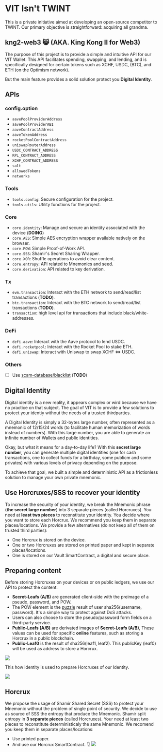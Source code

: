# VIT Isn't TWINT
This is a private initiative aimed at developing an open-source competitor to TWINT. Our primary objective is straightforward: acquiring all grandma.

## kng2-web3 😸 (AKA. King Kong II for Web3)
The purpose of this project is to provide a simple and intuitive API for our VIT Wallet. This API facilitates spending, swapping, and lending, and is specifically designed for certain tokens such as XCHF, USDC, (BTC), and ETH (on the Optimism network).

But the main feature provides a solid solution protect you **Digital Identity**.

## APIs
### config.option
* `aavePoolProviderAddress`
* `aavePoolProviderABI`
* `aaveContractAddress`
* `aaveTokenAddress`
* `rocketPoolContractAddress`
* `uniswapRouterAddress` 
* `USDC_CONTRACT_ADDRESS`
* `RPL_CONTRACT_ADDRESS`
* `XCHF_CONTRACT_ADDRESS`
* `salt`
* `allowedTokens`
* `networks`

### Tools
- `tools.config`: Secure configuration for the project.
- `tools.utils`: Utility functions for the project.

### Core
- `core.identity`: Manage and secure an identity associated with the device (**DOING**)
- `core.AES`: Simple AES encryption wrapper available natively on the browser.
- `core.POW`: Simple Proof-of-Work API.
- `core.SSS`: Shamir's Secret Sharing Wrapper.
- `core.XOR`: Shuffle operations to avoid clear content.
- `core.entropy`: API related to Mnemonics and seed.
- `core.derivation`: API related to key derivation.

### Tx
- `evm.transaction`: Interact with the ETH network to send/read/list transactions (**TODO**).
- `btc.transaction`: Interact with the BTC network to send/read/list transactions (**TODO**).
- `transaction`: high level api for transactions that include  black/white-addresses.

### DeFi
- `defi.aave`: Interact with the Aave protocol to lend USDC.
- `defi.rocketpool`: Interact with the Rocket Pool to stake ETH.
- `defi.uniswap`: Interact with Uniswap to swap XCHF <=> USDC.

### Others
- [ ] Use [scam-database/blacklist](https://github.com/scamsniffer/scam-database/tree/main/blacklist) (**TODO**)


## Digital Identity
Digital identity is a new reality, it appears complex or wird because we have no practice on that subject. The goal of VIT is to provide a few solutions to protect your identiy without the needs of a trusted thirdparties.

A Digital Identity is simply a 32-bytes large number, often represented as a mnemonic of 12/15/24 words (to facilitate human memorization of words instead of numbers). With this large number, you are able to generate an infinite number of Wallets and public identities.

Okay, but what it means for a day-to-day life? With this **secret large number**, you can generate multiple digital identities (one for cash transactions, one to collect funds for a birthday, some publicm and some privates) with various levels of privacy depending on the purpose.

To achieve that goal, we built a simple and deterministic API as a frictionless solution to manage your own private mnemonic.

## Use Horcruxes/SSS to recover your identity
To increase the security of your identity, we break the Mnemonic phrase (**the secret large number**) into 3 separate pieces (called Horcruxes). You need at **least two pieces** to reconstitute your identity. You decide where you want to store each Horcrux. We recommend you keep them in separate places/locations. We provide a few alternatives (do not keep all of them on trusted third parties):

* One Horcrux is stored on the device.
* One or two Horcruxes are stored on printed paper and kept in separate places/locations.
* One is stored on our Vault SmartContract, a digital and secure place.


## Preparing content
Before storing Horcruxes on your devices or on public ledgers, we use our API to protect the content.

* **Secret-Leafs (A/B)** are generated client-side with the preimage of a pseudo, password, and POW. 
* The POW element is the [puzzle](https://en.wikipedia.org/wiki/Proof_of_work#List_of_proof-of-work_functions) result of user sha256(username, password). It's a simple way to protect against DoS attacks. 
* Users can also choose to store the pseudo/password form fields on a third-party service.
* **Public-Leafs (A/B)** are derivated images of **Secret-Leafs (A/B)**, These values can be used for specific **online** features, such as storing a Horcrux in a public blockchain.
* **Public-Leaf0** is the result of sha256(leaf1, leaf2). This publicKey (leaf0) will be used as address to store a Horcrux.


[![](https://mermaid.ink/img/pako:eNqdV1tv4jgU_itRRiN1tIByv_StQCuNVM0-lN2XYR6c2AELkzCOMy3T9r-PnUuxHRLYdSSU-Hzn9vn42LyaaQGReWtuKDhsjdVynRt8lFXSTByqhOB0ShDIykb0z9fld_FpTUtWUASnFYY_jOl0aryJafut1bn7gJ-ETiecN0KUw-alVTkh3TejRClF7E4GzE8ArwO0prS4G5kcd2vOmM6mxl1_ai5PzeupRX-K06NF3k2MeG4cVCWiOdijm-_i7ceXRtaYPRTPdjP_F3_tZLWPK7Nbdnaczg4oS9nYQgmiFj8XFEpoza14zIm5R3QPMOQV8irEa5Nt0R6tzVv-ClEGKsLW5kQS_QsoBglBpcC8tuGbCUh3G1pU3Hat-rzFDLWKQn6geA_ocVGQgjaIT_eL-8XDg4ThWRc51FAZH1C2xBBlWAVtS3ITWRPDtqzPEyMOZk7o-VYcWW78-Us_iDnnBVFN3_G4gUDoR4P6HwGetRB8GHBnvhN7th0GXqgY6GI_qx9dDqBNYIVemMyR7dquZZ0LVEdafDj2mYg0IN0kN_HMt9phc1YHv-QACc6R7M-th-JPDUiV8krM57vNeIGcAL3aSGpe7VYcu6G1nPfETisGfCjeAaXF8xYBOJpBVuTsAewxOTaI9ZpnRVFSpVvEjH0pvifGL0QhyMHEELuFaOpP-He7w-zg8CLTBxJE5tpW-oQi8UiwnLf0EZpqcZ3qEBEpqUq-8iNMdgjZTI-wtj884nw3vuiYETS86ghu0ON1mYOUn0lyUPXW9eNZ4AR2EDmO504M_hmGge8Gru1EYj-Fs9iy48AKI89V9lNjbpjJWq5tjYTwKHXMo1r3G4qOct3iTQ7IMAGNfDW6NZrSKF54tKNN9AN3tsn9b6ZqsxeYIEVxuADJC4Z6kfULq4apifIC9QHUMJeXBv8CDBd532cQBOeRmltPPEoP-lmhPEXfqn2iWNRPPN6s-vZ4XwU3tuWIs4r_OL4_MayZFytFSdjTOd0LDpwTUZ5yGDBQ7vr5-66XJakOU5OPQGxBqGEE5494s2UjoXW4KyBLQHcjS9jB_q5YiSG6Arng98iduKCo555rB66-4Gh1HTUSWCUoydIwyyTkhmL59CCCJ60ZwCI_Y2oUqUeo4VKKWT-LLIv40GFqNSJlcQsIjlojUxF1ExhZAsQPUKpR5PsOHzpI73U9VEr4jVWghq44GSZkdTwga6gRdgB76IjrAM6pP7qWd_kW2em5Jz3bOekNXv46PU_SC4Pr_fknvel_cBdIN8zrnYVSkFE06E2ova_zd_5HojpAwNA9xPw4NG8zQEo0MUHFiqdjnpq3jFaoAy0x4P9z9i3q_Q9TVEve)](https://mermaid-js.github.io/mermaid-live-editor/edit/#pako:eNqdV1tv4jgU_itRRiN1tIByv_StQCuNVM0-lN2XYR6c2AELkzCOMy3T9r-PnUuxHRLYdSSU-Hzn9vn42LyaaQGReWtuKDhsjdVynRt8lFXSTByqhOB0ShDIykb0z9fld_FpTUtWUASnFYY_jOl0aryJafut1bn7gJ-ETiecN0KUw-alVTkh3TejRClF7E4GzE8ArwO0prS4G5kcd2vOmM6mxl1_ai5PzeupRX-K06NF3k2MeG4cVCWiOdijm-_i7ceXRtaYPRTPdjP_F3_tZLWPK7Nbdnaczg4oS9nYQgmiFj8XFEpoza14zIm5R3QPMOQV8irEa5Nt0R6tzVv-ClEGKsLW5kQS_QsoBglBpcC8tuGbCUh3G1pU3Hat-rzFDLWKQn6geA_ocVGQgjaIT_eL-8XDg4ThWRc51FAZH1C2xBBlWAVtS3ITWRPDtqzPEyMOZk7o-VYcWW78-Us_iDnnBVFN3_G4gUDoR4P6HwGetRB8GHBnvhN7th0GXqgY6GI_qx9dDqBNYIVemMyR7dquZZ0LVEdafDj2mYg0IN0kN_HMt9phc1YHv-QACc6R7M-th-JPDUiV8krM57vNeIGcAL3aSGpe7VYcu6G1nPfETisGfCjeAaXF8xYBOJpBVuTsAewxOTaI9ZpnRVFSpVvEjH0pvifGL0QhyMHEELuFaOpP-He7w-zg8CLTBxJE5tpW-oQi8UiwnLf0EZpqcZ3qEBEpqUq-8iNMdgjZTI-wtj884nw3vuiYETS86ghu0ON1mYOUn0lyUPXW9eNZ4AR2EDmO504M_hmGge8Gru1EYj-Fs9iy48AKI89V9lNjbpjJWq5tjYTwKHXMo1r3G4qOct3iTQ7IMAGNfDW6NZrSKF54tKNN9AN3tsn9b6ZqsxeYIEVxuADJC4Z6kfULq4apifIC9QHUMJeXBv8CDBd532cQBOeRmltPPEoP-lmhPEXfqn2iWNRPPN6s-vZ4XwU3tuWIs4r_OL4_MayZFytFSdjTOd0LDpwTUZ5yGDBQ7vr5-66XJakOU5OPQGxBqGEE5494s2UjoXW4KyBLQHcjS9jB_q5YiSG6Arng98iduKCo555rB66-4Gh1HTUSWCUoydIwyyTkhmL59CCCJ60ZwCI_Y2oUqUeo4VKKWT-LLIv40GFqNSJlcQsIjlojUxF1ExhZAsQPUKpR5PsOHzpI73U9VEr4jVWghq44GSZkdTwga6gRdgB76IjrAM6pP7qWd_kW2em5Jz3bOekNXv46PU_SC4Pr_fknvel_cBdIN8zrnYVSkFE06E2ova_zd_5HojpAwNA9xPw4NG8zQEo0MUHFiqdjnpq3jFaoAy0x4P9z9i3q_Q9TVEve)

This how identity is used to prepare Horcruxes of our Identity.


[![](https://mermaid.ink/img/pako:eNqdV1uP4jYU_itR0EpMl2FyJyDtSp2bKnXUrcSofVj2wUkcsAgJdZyZoaP573ucC7EdEmiNROSc79w-Hx8773qYRVhf6DlDDN8TtKZod_1irVINxvdffmjX11-15XJ5k2oLbblBO0K1JQ4pZnxG8U26SitwaUHbZDSkxds4LzGTPM9v0ivtXVNGpcJHZZt72ZE3TFtBZaGVLDRUsM34SvvytZaNBDMlpATXEYDRSvpRPdrXHJSzjOIm8jSDwClZb5iWxZUIkuVPtMbf90XwOz780L5oBUmZ5Xrjo6mrlZJ9GWGRY5qiHZ7sUZ6_ZjQazL_huNECzyTCKSPscLRU5lyQqKvVuBC1WregtRe1jj5KCioOW-nR1klpQ3kp3KBRNV8ImbRvSxCECBXz2691KYyqcIogIeFxYUTupKwvpkysgWrOJX9--3vEZ6dkPExZ1qAl8UIzDcPY5RoEnb3Cv8tncrZHpWOu_M1nwDcrdnPk_6OqFX2i7zDdIRLBpnvnopXONniHVzpwqUc4RkXCVvpEEP2FKEFBgnOOea_MrfQAhds1zYo0qlRfN4ThWpHL95TsED3cZUlGK8To4e7h7vFRwMDSZGmkoGIYkWiJYcqIDNrkydg3JpyjTxNt7k2tmeMac9-w55-uukHcQllhquhbDhjwuL7fq38M8KQF72jAnrrW3DHNmefMJANN7Cf1_fMB1Ak84zcmcmTapm0YpwJVkVBEhmWeiEgB0nUwnk9dox4msNo7EwNMSIpFf3Y5JH9yQLIUKjG93a6HC6QFdGojKHk1a_Hcnhn3tx2xVYsRDMk7ojR73WAUDWYQZyl7hJMnOVSI1Qqyojgowg30GtiUMJ9oL5hGKEUTje-WRFFfkn_rHWZ6-zeRPhTg5FbZSiPs858AS-GUHKCpFJep9hERJkUOKz_AZIMQzXQIq_vDE0m3w4tOWIL7Vx1Ha_x0WeYohHNQDKrcuu586lme6fmW5dgTDaazmefanm1aPt9Ps-ncMOeeMfMdW9pPlbl-Jku5sjWCBKJUMU9y3a8pPoh1S9YpSvoJqOTPg1ujKo3sDaIdbKJH3Mkm97-ZKs2eYSLJsv0ZCL_cdCLrFlYJkxOFAnVRpGDOLw15QYxkaden53mnkYpbh_-kHvRPgdMQ_1HsAsmieuJBs-rag76KxqZh8bMK_izXnWjG1JlLRZmw5SndMw6slihHOgwYyrfd_F3biYNQhcnJ-2huRJGC4Zw_8evpQGgN7gLIPaLbgSVsYN8KlsOd7ALkHVzptvyCIp97tunZ6oLj58uoEcAyQUEczuJYQK4pEU-PhPOkNIMoS0-YGkSqESq4kBLWzSKOfRgqTK5GLC1uFqGD0shkRNkEBpYAwwFKFYpc14KhgtRe10GFCdz_OarvihOTJHk-7LHR1wgbgNl3xDUAq-2PtuGcv0U2enarZ1qtXu_lr9FzBL2Zd7k_t9W7_g_uPOGGebmzmRCk7_d642rwLfEBHxLFPoIPp4eIwHGoL2KU5Hiiwydotjykob5gtMANqP6yr1EfPwGx6qMs)](https://mermaid-js.github.io/mermaid-live-editor/edit/#pako:eNqdV1uP4jYU_itR0EpMl2FyJyDtSp2bKnXUrcSofVj2wUkcsAgJdZyZoaP573ucC7EdEmiNROSc79w-Hx8773qYRVhf6DlDDN8TtKZod_1irVINxvdffmjX11-15XJ5k2oLbblBO0K1JQ4pZnxG8U26SitwaUHbZDSkxds4LzGTPM9v0ivtXVNGpcJHZZt72ZE3TFtBZaGVLDRUsM34SvvytZaNBDMlpATXEYDRSvpRPdrXHJSzjOIm8jSDwClZb5iWxZUIkuVPtMbf90XwOz780L5oBUmZ5Xrjo6mrlZJ9GWGRY5qiHZ7sUZ6_ZjQazL_huNECzyTCKSPscLRU5lyQqKvVuBC1WregtRe1jj5KCioOW-nR1klpQ3kp3KBRNV8ImbRvSxCECBXz2691KYyqcIogIeFxYUTupKwvpkysgWrOJX9--3vEZ6dkPExZ1qAl8UIzDcPY5RoEnb3Cv8tncrZHpWOu_M1nwDcrdnPk_6OqFX2i7zDdIRLBpnvnopXONniHVzpwqUc4RkXCVvpEEP2FKEFBgnOOea_MrfQAhds1zYo0qlRfN4ThWpHL95TsED3cZUlGK8To4e7h7vFRwMDSZGmkoGIYkWiJYcqIDNrkydg3JpyjTxNt7k2tmeMac9-w55-uukHcQllhquhbDhjwuL7fq38M8KQF72jAnrrW3DHNmefMJANN7Cf1_fMB1Ak84zcmcmTapm0YpwJVkVBEhmWeiEgB0nUwnk9dox4msNo7EwNMSIpFf3Y5JH9yQLIUKjG93a6HC6QFdGojKHk1a_Hcnhn3tx2xVYsRDMk7ojR73WAUDWYQZyl7hJMnOVSI1Qqyojgowg30GtiUMJ9oL5hGKEUTje-WRFFfkn_rHWZ6-zeRPhTg5FbZSiPs858AS-GUHKCpFJep9hERJkUOKz_AZIMQzXQIq_vDE0m3w4tOWIL7Vx1Ha_x0WeYohHNQDKrcuu586lme6fmW5dgTDaazmefanm1aPt9Ps-ncMOeeMfMdW9pPlbl-Jku5sjWCBKJUMU9y3a8pPoh1S9YpSvoJqOTPg1ujKo3sDaIdbKJH3Mkm97-ZKs2eYSLJsv0ZCL_cdCLrFlYJkxOFAnVRpGDOLw15QYxkaden53mnkYpbh_-kHvRPgdMQ_1HsAsmieuJBs-rag76KxqZh8bMK_izXnWjG1JlLRZmw5SndMw6slihHOgwYyrfd_F3biYNQhcnJ-2huRJGC4Zw_8evpQGgN7gLIPaLbgSVsYN8KlsOd7ALkHVzptvyCIp97tunZ6oLj58uoEcAyQUEczuJYQK4pEU-PhPOkNIMoS0-YGkSqESq4kBLWzSKOfRgqTK5GLC1uFqGD0shkRNkEBpYAwwFKFYpc14KhgtRe10GFCdz_OarvihOTJHk-7LHR1wgbgNl3xDUAq-2PtuGcv0U2enarZ1qtXu_lr9FzBL2Zd7k_t9W7_g_uPOGGebmzmRCk7_d642rwLfEBHxLFPoIPp4eIwHGoL2KU5Hiiwydotjykob5gtMANqP6yr1EfPwGx6qMs)

## Horcrux
We propose the usage of Shamir Shared Secret (SSS) to protect your Mnemonic without the problem of single point of security. We decide to use as source of SSS the entropy that produce the Mnemonic. Shamir split entropy in **3 separate pieces** (called Horcruxes). Your need at least two pieces to reconstitute deterministicaly the same Mnemonic. We recomend you keep them in separate places/locations:

* Use printed paper.
* And use our Horcrux SmartContract. 👇
[![](https://mermaid.ink/img/pako:eNqdV-mO2zYQfhVBQQBv61V1SzaQBboXFsii-bFGESAOCkoa2ax1OBS1u84iL5VH6JN1dNkSZcluacAQNd9cH4dD6k320wDkuZxxwuGWkhUj8eWzvkyWiYRjnTKf5a-_JdLl5ZX0UM0UnwGiJ4qiXEhzactSDj6HQMrWhAFi01B6WpOYssrINvci6n-E3YiRjKeMrEDaIKpxXsZ0FP8mCaNSKMaXX76WbgqD8AXNfZ1LzyTK4QiGwbecMpjXXhtx_bqG_I25tQKM84xLHkgQb_mQ0sF3C9B6WWDuFg-flcXn2nIt-CDlNOG6ZU_KkC8O2g28UC3CryQ_CqqqRxpAwinfTbYky15SFlx02H4GRsNdyZ6AzzNgCYnhBL67GC3x2GLQ4K8mnNI6zrFGOvLG_ZAc5y1OsZQ-lkv69PD7JKfBr_ts__kpfbg6lJrIe62452-OC0aCRliRfyXF9BXLeF_0NcnyVI6BxYQGuFHeipdLma8hhqU8x8cAQpJHfClPW6I_CaPEiyArMG-VoaXsEX-zYmmeBJXqy5pyqBUL-ZbRmLDdTRqlrEK8u7u5u7m_b2Ey8NMkEFAhjqBtiQPjtAtaZ9HEVaeSpqrvp9LMVnTHtNSZqxqz9xf9IK6RVWCCvm6iAbvQdwf19wEetWDvDRiKpc9MTXNs0-kYaGI_qu-eDqBOYAGvvM2RZmiGqh4LVESqOHTtSEQCkK28yUyx1HpoyOrgrB1gRBNo-zPK0fHXDagrxUpMrjer8QI5AHq14ZW8arV4Zjjq7XVPrNdigqPjnTCWvqxx84xmEKYJv8cjINpViOUSs2Lg5f4auBRnxXwqYRsJSEKmUrFbIkH9iX6vd5hmb1_b9BEPomthK70Dt_i1YAmebCM0leIy1SEi_Ah7PbARJhtE20yPsLo_PNJkM77olEcwvOoQrODxvMyJj22tHVS5da2ZYuu2Zru6bhpTCaeOY1uGbWi6W-wnR5mp2sxWHdc0OvupMjfMZCkXtoYXYZQi5rFb9yuGfbpVt3SVkGiYgEq-GN0aVWmkrxjtaBPd4442uf_NVGn2BBNRmm5PQBK8UPUi6xdWCesmigVqkUDAnF4a-kw4TZO-T9u2jyMFt2bx6_SgbzkkPvyRx17HonjiYbPq28O-SiaaqhdnFf7pljWVVMWcdYoy4k_HdE840A9EmZ3DgJNs08_fMszQ80VYN3mXzNQgEDAF5490teYjoTW4MyC3hG1GlrCBfcp5hhe7M5A3eE3aFBeU7rlnaLYhLjgszqOmBe4S5IW-E4Yt5IrR9ukRFTwJzSBIkyOmRpFihALOZ5T3swhDF4cI61YjdBY3DchOaGRdRNkERpYA8ABlAkWWpeMQQWKv66H8CK-_BWroihPSKFrstqAONcIGoA0dcQ1AP_RHQzVP3yIbPeOgp-kHvcHLX6NntvQc-3x_1kHv8j-4s1s3zPOdOa0gXXfQW6GGn2rFh0S-DfA76i6geBzK85BEGUxlkvP0aZf48pyzHBpQ_TVeo378C6WSmNU)](https://mermaid-js.github.io/mermaid-live-editor/edit/#pako:eNqdV-mO2zYQfhVBQQBv61V1SzaQBboXFsii-bFGESAOCkoa2ax1OBS1u84iL5VH6JN1dNkSZcluacAQNd9cH4dD6k320wDkuZxxwuGWkhUj8eWzvkyWiYRjnTKf5a-_JdLl5ZX0UM0UnwGiJ4qiXEhzactSDj6HQMrWhAFi01B6WpOYssrINvci6n-E3YiRjKeMrEDaIKpxXsZ0FP8mCaNSKMaXX76WbgqD8AXNfZ1LzyTK4QiGwbecMpjXXhtx_bqG_I25tQKM84xLHkgQb_mQ0sF3C9B6WWDuFg-flcXn2nIt-CDlNOG6ZU_KkC8O2g28UC3CryQ_CqqqRxpAwinfTbYky15SFlx02H4GRsNdyZ6AzzNgCYnhBL67GC3x2GLQ4K8mnNI6zrFGOvLG_ZAc5y1OsZQ-lkv69PD7JKfBr_ts__kpfbg6lJrIe62452-OC0aCRliRfyXF9BXLeF_0NcnyVI6BxYQGuFHeipdLma8hhqU8x8cAQpJHfClPW6I_CaPEiyArMG-VoaXsEX-zYmmeBJXqy5pyqBUL-ZbRmLDdTRqlrEK8u7u5u7m_b2Ey8NMkEFAhjqBtiQPjtAtaZ9HEVaeSpqrvp9LMVnTHtNSZqxqz9xf9IK6RVWCCvm6iAbvQdwf19wEetWDvDRiKpc9MTXNs0-kYaGI_qu-eDqBOYAGvvM2RZmiGqh4LVESqOHTtSEQCkK28yUyx1HpoyOrgrB1gRBNo-zPK0fHXDagrxUpMrjer8QI5AHq14ZW8arV4Zjjq7XVPrNdigqPjnTCWvqxx84xmEKYJv8cjINpViOUSs2Lg5f4auBRnxXwqYRsJSEKmUrFbIkH9iX6vd5hmb1_b9BEPomthK70Dt_i1YAmebCM0leIy1SEi_Ah7PbARJhtE20yPsLo_PNJkM77olEcwvOoQrODxvMyJj22tHVS5da2ZYuu2Zru6bhpTCaeOY1uGbWi6W-wnR5mp2sxWHdc0OvupMjfMZCkXtoYXYZQi5rFb9yuGfbpVt3SVkGiYgEq-GN0aVWmkrxjtaBPd4442uf_NVGn2BBNRmm5PQBK8UPUi6xdWCesmigVqkUDAnF4a-kw4TZO-T9u2jyMFt2bx6_SgbzkkPvyRx17HonjiYbPq28O-SiaaqhdnFf7pljWVVMWcdYoy4k_HdE840A9EmZ3DgJNs08_fMszQ80VYN3mXzNQgEDAF5490teYjoTW4MyC3hG1GlrCBfcp5hhe7M5A3eE3aFBeU7rlnaLYhLjgszqOmBe4S5IW-E4Yt5IrR9ukRFTwJzSBIkyOmRpFihALOZ5T3swhDF4cI61YjdBY3DchOaGRdRNkERpYA8ABlAkWWpeMQQWKv66H8CK-_BWroihPSKFrstqAONcIGoA0dcQ1AP_RHQzVP3yIbPeOgp-kHvcHLX6NntvQc-3x_1kHv8j-4s1s3zPOdOa0gXXfQW6GGn2rFh0S-DfA76i6geBzK85BEGUxlkvP0aZf48pyzHBpQ_TVeo378C6WSmNU)
